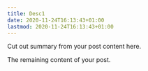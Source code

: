 ```yaml
---
title: Desc1
date: 2020-11-24T16:13:43+01:00
lastmod: 2020-11-24T16:13:43+01:00
---
```


Cut out summary from your post content here.

<!--more-->

The remaining content of your post.
